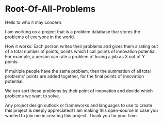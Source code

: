 # Root-Of-All-Problems
Hello to who it may concern:

I am working on a project that is a problem database that stores the problems of everyone in the world.

How it works: Each person writes their problems and gives them a rating out of a total number of points, points which I call points of innovation potential. For example, a person can rate a problem of losing a job as X out of Y points.

If multiple people have the same problem, then the summation of all total problems' points are added together, for the final points of innovation potential.

We can sort these problems by their point of innovation and decide which problems we want to solve.

Any project design outlook or frameworks and languages to use to create this project is deeply appreciated! I am making this open-source in case you wanted to join me in creating this project. Thank you for your time.
